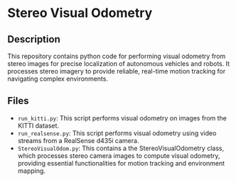 # Stereo Visual Odometry

## Description
This repository contains python code for performing visual odometry from stereo images for precise localization of autonomous vehicles and robots. It processes stereo imagery to provide reliable, real-time motion tracking for navigating complex environments.

## Files
- `run_kitti.py`: This script performs visual odometry on images from the KITTI dataset.
- `run_realsense.py`: This script performs visual odometry using video streams from a RealSense d435i camera.
- `StereoVisualOdom.py`: This contains a the StereoVisualOdometry class, which processes stereo camera images to compute visual odometry, providing essential functionalities for motion tracking and environment mapping.
